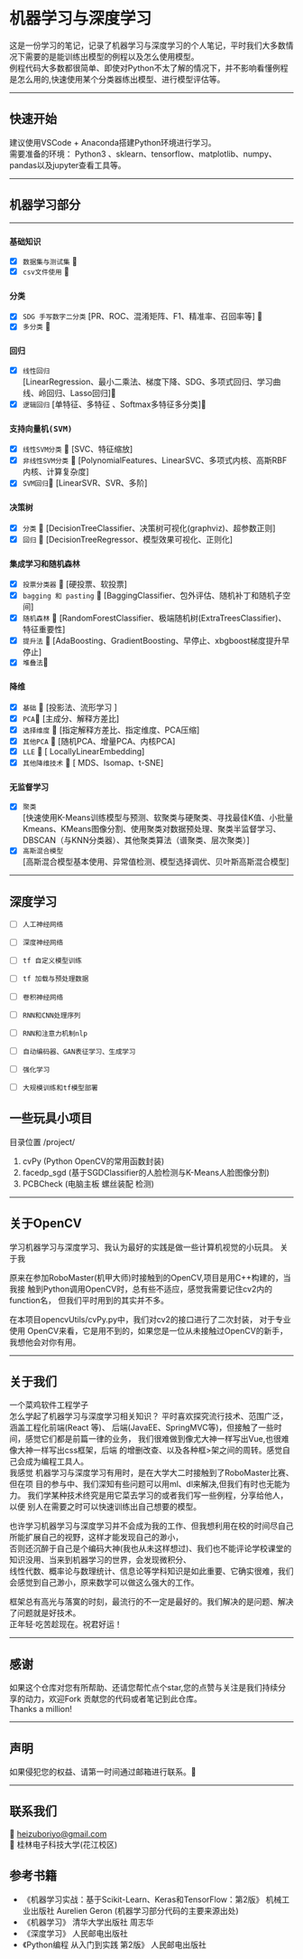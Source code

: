 # 机器学习与深度学习 


 这是一份学习的笔记，记录了机器学习与深度学习的个人笔记，平时我们大多数情况下需要的是能训练出模型的例程以及怎么使用模型。    
 例程代码大多数都很简单、即使对Python不太了解的情况下，并不影响看懂例程是怎么用的,快速使用某个分类器练出模型、进行模型评估等。  

---

## 快速开始  


 建议使用VSCode + Anaconda搭建Python环境进行学习。  
 需要准备的环境： Python3 、sklearn、tensorflow、matplotlib、numpy、pandas以及jupyter查看工具等。
 
---

## 机器学习部分   

---  
### `基础知识`
  - [x]   `数据集与测试集`  🎉
  - [x]   `csv文件使用`  🎉

### `分类`
  - [x] `SDG 手写数字二分类` 
   [PR、ROC、混淆矩阵、F1、精准率、召回率等] 🎉
  - [x] `多分类` 🎉

### `回归` 
  - [x] `线性回归`  
   [LinearRegression、最小二乘法、梯度下降、SDG、多项式回归、学习曲线、岭回归、Lasso回归]🎉
  - [x] `逻辑回归` 
   [单特征、多特征 、Softmax多特征多分类]🎉 

### `支持向量机(SVM)`
  - [x]  `线性SVM分类` 🎉 
    [SVC、特征缩放]  
  - [x]  `非线性SVM分类` 🎉 
    [PolynomialFeatures、LinearSVC、多项式内核、高斯RBF内核、计算复杂度]
  - [x]  `SVM回归`🎉 
    [LinearSVR、SVR、多阶] 

### `决策树` 
  - [x] `分类` 🎉 
   [DecisionTreeClassifier、决策树可视化(graphviz)、超参数正则]  
  - [x] `回归` 🎉 
   [DecisionTreeRegressor、模型效果可视化、正则化]  

### `集成学习和随机森林`   
  - [x] `投票分类器`    🎉 
   [硬投票、软投票]  
  - [x] `bagging 和 pasting`  🎉 
   [BaggingClassifier、包外评估、随机补丁和随机子空间]  
  - [x] `随机森林`  🎉
   [RandomForestClassifier、极端随机树(ExtraTreesClassifier)、特征重要性]  
  - [x] `提升法` 🎉
  [AdaBoosting、GradientBoosting、早停止、xbgboost梯度提升早停止]  
  - [x] `堆叠法`🎉

### `降维`   
  - [x] `基础`  🎉
    [投影法、流形学习 ]
  - [x] `PCA`🎉
    [主成分、解释方差比] 
  - [x] `选择维度`  🎉 
    [指定解释方差比、指定维度、PCA压缩]  
  - [x] `其他PCA` 🎉
    [随机PCA、增量PCA、内核PCA]  
  - [x] `LLE`  🎉
    [ LocallyLinearEmbedding] 
  - [x] `其他降维技术` 🎉
    [ MDS、Isomap、t-SNE]  

### `无监督学习`   
  - [x] `聚类`  
   [快速使用K-Means训练模型与预测、软聚类与硬聚类、寻找最佳K值、小批量Kmeans、KMeans图像分割、使用聚类对数据预处理、聚类半监督学习、DBSCAN（与KNN分类器）、其他聚类算法（谱聚类、层次聚类）]   
  - [x] `高斯混合模型`   
   [高斯混合模型基本使用、异常值检测、模型选择调优、贝叶斯高斯混合模型]  

---

## 深度学习   
- [ ] `人工神经网络`  
- [ ] `深度神经网络`  
- [ ] `tf 自定义模型训练`  
- [ ] `tf 加载与预处理数据`  
- [ ] `卷积神经网络`   
- [ ] `RNN和CNN处理序列`  
- [ ] `RNN和注意力机制nlp`  
- [ ] `自动编码器、GAN表征学习、生成学习`  
- [ ] `强化学习`  
- [ ] `大规模训练和tf模型部署`  


## 一些玩具小项目  
目录位置 /project/  
1. cvPy (Python OpenCV的常用函数封装)   
2. facedp_sgd (基于SGDClassifier的人脸检测与K-Means人脸图像分割)  
3. PCBCheck (电脑主板 螺丝装配 检测)  

---  
## 关于OpenCV

学习机器学习与深度学习、我认为最好的实践是做一些计算机视觉的小玩具。 关于我 

原来在参加RoboMaster(机甲大师)时接触到的OpenCV,项目是用C++构建的，当我接 
触到Python调用OpenCV时，总有些不适应，感觉我需要记住cv2内的function名，
但我们平时用到的其实并不多。  

在本项目opencvUtils/cvPy.py中，我们对cv2的接口进行了二次封装， 
对于专业使用 OpenCV来看，它是用不到的，如果您是一位从未接触过OpenCV的新手， 我想他会对你有用。  




---



## 关于我们  

一个菜鸡软件工程学子  
     怎么学起了机器学习与深度学习相关知识？  平时喜欢探究流行技术、范围广泛，涵盖工程化前端(React 等)、 后端(JavaEE、SpringMVC等)，但接触了一些时间，感觉它们都是前篇一律的业务， 我们很难做到像尤大神一样写出Vue,也很难像大神一样写出css框架，后端 的增删改查、以及各种框>架之间的周转。感觉自己会成为编程工具人。  
     我感觉 
机器学习与深度学习有用时，是在大学大二时接触到了RoboMaster比赛、但在项 
目的参与中、我们深知有些问题可以用ml、dl来解决,但我们有时也无能为力。 
我们学某种技术终究是用它菜去学习的或者我们写一些例程，分享给他人，以便 
别人在需要之时可以快速训练出自己想要的模型。   

也许学习机器学习与深度学习并不会成为我的工作、但我想利用在校的时间尽自己所能扩展自己的视野，这样才能发现自己的渺小，  
否则还沉醉于自己是个编码大神(我也从未这样想过)、我们也不能评论学校课堂的知识没用、当来到机器学习的世界，会发现微积分、  
线性代数、概率论与数理统计、信息论等学科知识是如此重要、它确实很难，我们会感觉到自己渺小，原来数学可以做这么强大的工作。  

框架总有高光与落寞的时刻，最流行的不一定是最好的。我们解决的是问题、解决了问题就是好技术。  
正年轻·吃苦趁现在。祝君好运！


---
## 感谢
如果这个仓库对您有所帮助、还请您帮忙点个star,您的点赞与关注是我们持续分享的动力，欢迎Fork 贡献您的代码或者笔记到此仓库。  
Thanks a million!

---

## 声明
如果侵犯您的权益、请第一时间通过邮箱进行联系。🦜

---

## 联系我们
 📮 heizuboriyo@gmail.com  
 🏫  桂林电子科技大学(花江校区)  

## 参考书籍  
 * 《机器学习实战：基于Scikit-Learn、Keras和TensorFlow：第2版》  机械工业出版社 Aurelien Geron  (机器学习部分代码的主要来源出处)   
 * 《机器学习》 清华大学出版社 周志华   
 * 《深度学习》 人民邮电出版社  
 * 《Python编程 从入门到实践 第2版》 人民邮电出版社  
  
